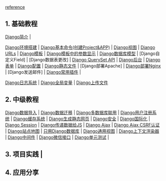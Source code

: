 [reference](http://www.ziqiangxuetang.com/django/django-tutorial.html)

## 1. 基础教程

[Django简介](https://www.zybuluo.com/breakerthb/note/403171) | 

[Django环境搭建](https://www.zybuluo.com/breakerthb/note/399472) | 
[Django基本命令(创建Project&APP)](https://www.zybuluo.com/breakerthb/note/403191) | 
[Django视图](https://www.zybuluo.com/breakerthb/note/403319) |
[Django URLs](https://github.com/breakerthb/PythonStudy/blob/master/Resource/Django%20Study/django-urls.md) | 
[Django模板](https://www.zybuluo.com/breakerthb/note/405298) |
[Django模板中的参数显示](https://github.com/breakerthb/PythonStudy/blob/master/Resource/Django%20Study/django-para.md) | 
[Django数据库模型](https://www.zybuluo.com/breakerthb/note/405464) | 
[Django自定义Field] | 
[Django数据表更改] | 
[Django QuerySet API](https://www.zybuluo.com/breakerthb/note/422557) | 
[Django后台](https://www.zybuluo.com/breakerthb/note/422692) | 
[Django表单](https://www.zybuluo.com/breakerthb/note/405631) | 
[Django配置](https://www.zybuluo.com/breakerthb/note/406541) | 
[Django静态文件](https://www.zybuluo.com/breakerthb/note/406555) | 
[Django部署Apache] | 
[Django部署Nginx](https://www.zybuluo.com/breakerthb/note/442540) | 
[Django发送邮件] | 
[Django常用插件](https://www.zybuluo.com/breakerthb/note/420158) | 

[Django日志系统](https://github.com/breakerthb/PythonStudy/blob/master/Resource/Django%20Study/django-log.md) | 
[Django全局变量](https://github.com/breakerthb/PythonStudy/blob/master/Resource/Django%20Study/django-global_parameters.md) | 
[Django上传文件](http://www.cnblogs.com/ymjr/p/5554825.html)


## 2. 中级教程

[Django数据导入](https://www.zybuluo.com/breakerthb/note/538554) | 
[Django数据迁移](http://www.ziqiangxuetang.com/django/django-data-migration.html) | 
[Django多数据库联用](http://www.ziqiangxuetang.com/django/django-multi-database.html) | 
[Django用户注册系统]() | 
[Django缓存系统]() | 
[Django生成静态网页]() | 
[Django安全]() | 
[Django国际化]() | 
[Django Session]() | 
[Django传递数据给JS]() | 
[Django Ajax]() | 
[Django Ajax CSRF认证]() | 
[Django站点地图]() | 
[只用Django数据库]() | 
[Django通用视图]() | 
[Django上下文渲染器]() | 
[Django中间件]() | 
[Django微信接口]() | 
[Django单元测试]() | 

## 3. 项目实践 |

## 4. 应用分享